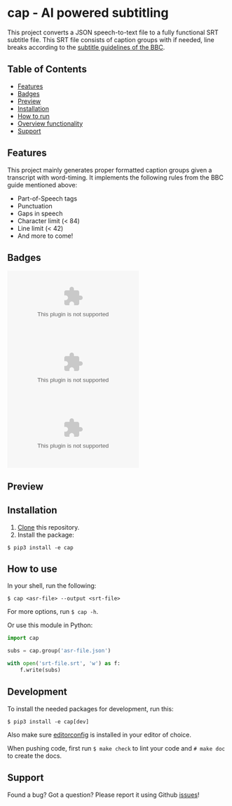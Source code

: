 # cap - AI powered subtitling

This project converts a JSON speech-to-text file to a fully functional SRT
subtitle file. This SRT file consists of caption groups with if needed, line
breaks according to the [subtitle guidelines of the
BBC](https://bbc.github.io/subtitle-guidelines/#Break-at-natural-points).


## Table of Contents

- [Features](#features)
- [Badges](#badges)
- [Preview](#preview)
- [Installation](#installation)
- [How to run](#how_to_run)
- [Overview functionality](#overview_functionality)
- [Support](#support)


## Features

This project mainly generates proper formatted caption groups given a
transcript with word-timing. It implements the following rules from the BBC
guide mentioned above:

- Part-of-Speech tags
- Punctuation
- Gaps in speech
- Character limit (< 84)
- Line limit (< 42)
- And more to come!


## Badges

![Issues](https://img.shields.io/github/issues-raw/yochem/effect.ai?style=for-the-badge)
![Last Commit](https://img.shields.io/github/last-commit/yochem/effect.ai?style=for-the-badge)
![Licence](https://img.shields.io/github/license/yochem/effect.ai?style=for-the-badge)


## Preview

## Installation
1. [Clone](https://bit.ly/2BcAdRs) this repository.
2. Install the package:

```shell
$ pip3 install -e cap
```


## How to use

In your shell, run the following:

```shell
$ cap <asr-file> --output <srt-file>
```

For more options, run `$ cap -h`.

Or use this module in Python:

```python
import cap

subs = cap.group('asr-file.json')

with open('srt-file.srt', 'w') as f:
    f.write(subs)
```


## Development

To install the needed packages for development, run this:

```shell
$ pip3 install -e cap[dev]
```

Also make sure [editorconfig](editorconfig.org/) is installed in your editor
of choice.

When pushing code, first run `$ make check` to lint your code and `# make doc`
to create the docs.


## Support

Found a bug? Got a question? Please report it using Github
[issues](https://github.com/yochem/effect.ai/issues)!
